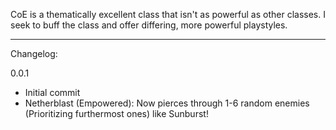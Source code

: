 CoE is a thematically excellent class that isn't as powerful as other classes. I seek to buff the class and offer differing, more powerful playstyles.

---

Changelog:

0.0.1
- Initial commit
- Netherblast (Empowered): Now pierces through 1-6 random enemies (Prioritizing furthermost ones) like Sunburst!

